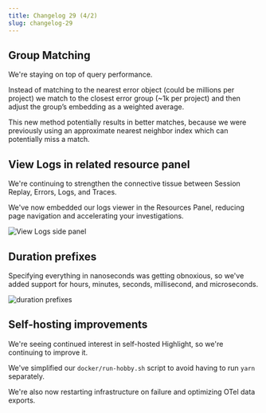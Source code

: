 ```yaml
---
title: Changelog 29 (4/2)
slug: changelog-29
---
```


## Group Matching

We're staying on top of query performance.

Instead of matching to the nearest error object (could be millions per project) we match to the closest error group (~1k per project) and then adjust the group’s embedding as a weighted average. 

This new method potentially results in better matches, because we were previously using an approximate nearest neighbor index which can potentially miss a match.

## View Logs in related resource panel

We're continuing to strengthen the connective tissue between Session Replay, Errors, Logs, and Traces.

We've now embedded our logs viewer in the Resources Panel, reducing page navigation and accelerating your investigations.

![View Logs side panel](/images/changelog/29/logs-drawer-example.png)


## Duration prefixes

Specifying everything in nanoseconds was getting obnoxious, so we've added support for hours, minutes, seconds, millisecond, and microseconds.

![duration prefixes](/images/changelog/29/duration-prefixes.png)

## Self-hosting improvements

We're seeing continued interest in self-hosted Highlight, so we're continuing to improve it.

We've simplified our `docker/run-hobby.sh` script to avoid having to run `yarn` separately.

We're also now restarting infrastructure on failure and optimizing OTel data exports.
